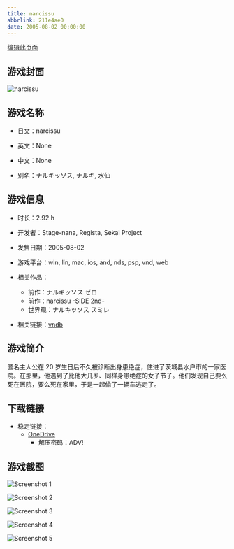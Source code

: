 ```yaml
---
title: narcissu
abbrlink: 211e4ae0
date: 2005-08-02 00:00:00
---
```

[编辑此页面](https://github.com/ACG-3/ADV3-source/blob/main/source/_posts/games/narcissu.md)

## 游戏封面

![narcissu](https://pan.timero.xyz/d/onedrive/img_lib_001/narcissu_cover.avif)


## 游戏名称

- 日文：narcissu
- 英文：None
- 中文：None

- 别名：ナルキッソス, ナルキ, 水仙


## 游戏信息

- 时长：2.92 h
- 开发者：Stage-nana, Regista, Sekai Project
- 发售日期：2005-08-02
- 游戏平台：win, lin, mac, ios, and, nds, psp, vnd, web
- 相关作品：
   - 前作：ナルキッソス ゼロ
   - 前作：narcissu -SIDE 2nd-
   - 世界观：ナルキッソス スミレ

- 相关链接：[vndb](https://vndb.org/v10)


## 游戏简介

匿名主人公在 20 岁生日后不久被诊断出身患绝症，住进了茨城县水户市的一家医院。在那里，他遇到了比他大几岁、同样身患绝症的女子节子。他们发现自己要么死在医院，要么死在家里，于是一起偷了一辆车逃走了。




## 下载链接

- 稳定链接：
    - [OneDrive](https://pan.timero.xyz/onedrive/adv_lib_001/narcissu)
        - 解压密码：ADV!



## 游戏截图


![Screenshot 1](https://pan.timero.xyz/d/onedrive/img_lib_001/narcissu_Screenshot_1.avif)

![Screenshot 2](https://pan.timero.xyz/d/onedrive/img_lib_001/narcissu_Screenshot_2.avif)

![Screenshot 3](https://pan.timero.xyz/d/onedrive/img_lib_001/narcissu_Screenshot_3.avif)

![Screenshot 4](https://pan.timero.xyz/d/onedrive/img_lib_001/narcissu_Screenshot_4.avif)

![Screenshot 5](https://pan.timero.xyz/d/onedrive/img_lib_001/narcissu_Screenshot_5.avif)

